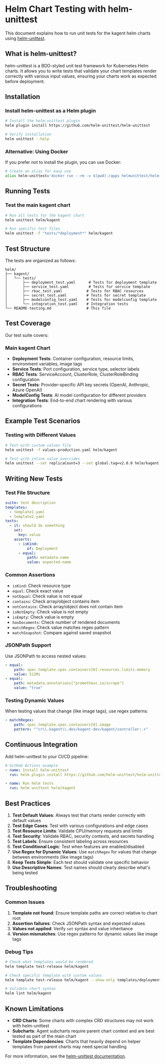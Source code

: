 # Helm Chart Testing with helm-unittest

This document explains how to run unit tests for the kagent helm charts using [helm-unittest](https://github.com/helm-unittest/helm-unittest).

## What is helm-unittest?

helm-unittest is a BDD-styled unit test framework for Kubernetes Helm charts. It allows you to write tests that validate your chart templates render correctly with various input values, ensuring your charts work as expected before deployment.

## Installation

### Install helm-unittest as a Helm plugin

```bash
# Install the helm-unittest plugin
helm plugin install https://github.com/helm-unittest/helm-unittest

# Verify installation
helm unittest --help
```

### Alternative: Using Docker

If you prefer not to install the plugin, you can use Docker:

```bash
# Create an alias for easy use
alias helm-unittest='docker run --rm -v $(pwd):/apps helmunittest/helm-unittest:latest'
```

## Running Tests

### Test the main kagent chart

```bash
# Run all tests for the kagent chart
helm unittest helm/kagent

# Run specific test files
helm unittest -f "tests/*deployment*" helm/kagent
```

## Test Structure

The tests are organized as follows:

```
helm/
├── kagent/
│   └── tests/
│       ├── deployment_test.yaml      # Tests for deployment template
│       ├── service_test.yaml         # Tests for service template
│       ├── rbac_test.yaml           # Tests for RBAC resources
│       ├── secret_test.yaml         # Tests for secret template
│       ├── modelconfig_test.yaml    # Tests for modelconfig template
│       └── integration_test.yaml    # Integration tests
└── README-testing.md                # This file
```

## Test Coverage

Our test suite covers:

### Main kagent Chart
- **Deployment Tests**: Container configuration, resource limits, environment variables, image tags
- **Service Tests**: Port configuration, service type, selector labels
- **RBAC Tests**: ServiceAccount, ClusterRole, ClusterRoleBinding configuration
- **Secret Tests**: Provider-specific API key secrets (OpenAI, Anthropic, Azure OpenAI)
- **ModelConfig Tests**: AI model configuration for different providers
- **Integration Tests**: End-to-end chart rendering with various configurations

## Example Test Scenarios

### Testing with Different Values

```bash
# Test with custom values file
helm unittest -f values-production.yaml helm/kagent

# Test with inline value overrides
helm unittest --set replicaCount=3 --set global.tag=v2.0.0 helm/kagent
```

## Writing New Tests

### Test File Structure

```yaml
suite: test description
templates:
  - template1.yaml
  - template2.yaml
tests:
  - it: should do something
    set:
      key: value
    asserts:
      - isKind:
          of: Deployment
      - equal:
          path: metadata.name
          value: expected-name
```

### Common Assertions

- `isKind`: Check resource type
- `equal`: Check exact value
- `notEqual`: Check value is not equal
- `contains`: Check array/object contains item
- `notContains`: Check array/object does not contain item
- `isNotEmpty`: Check value is not empty
- `isEmpty`: Check value is empty
- `hasDocuments`: Check number of rendered documents
- `matchRegex`: Check value matches regex pattern
- `matchSnapshot`: Compare against saved snapshot

### JSONPath Support

Use JSONPath to access nested values:

```yaml
- equal:
    path: spec.template.spec.containers[0].resources.limits.memory
    value: 512Mi
- equal:
    path: metadata.annotations["prometheus.io/scrape"]
    value: "true"
```

### Testing Dynamic Values

When testing values that change (like image tags), use regex patterns:

```yaml
- matchRegex:
    path: spec.template.spec.containers[0].image
    pattern: "^cr\\.kagent\\.dev/kagent-dev/kagent/controller:.+"
```

## Continuous Integration

Add helm-unittest to your CI/CD pipeline:

```yaml
# GitHub Actions example
- name: Install helm-unittest
  run: helm plugin install https://github.com/helm-unittest/helm-unittest

- name: Run helm tests
  run: helm unittest helm/kagent
```

## Best Practices

1. **Test Default Values**: Always test that charts render correctly with default values
2. **Test Edge Cases**: Test with various configurations and edge cases
3. **Test Resource Limits**: Validate CPU/memory requests and limits
4. **Test Security**: Validate RBAC, security contexts, and secrets handling
5. **Test Labels**: Ensure consistent labeling across resources
6. **Test Conditional Logic**: Test when features are enabled/disabled
7. **Use Regex for Dynamic Values**: Use `matchRegex` for values that change between environments (like image tags)
8. **Keep Tests Simple**: Each test should validate one specific behavior
9. **Use Descriptive Names**: Test names should clearly describe what's being tested

## Troubleshooting

### Common Issues

1. **Template not found**: Ensure template paths are correct relative to chart root
2. **Assertion failures**: Check JSONPath syntax and expected values
3. **Values not applied**: Verify `set` syntax and value inheritance
4. **Version mismatches**: Use regex patterns for dynamic values like image tags

### Debug Tips

```bash
# Check what templates would be rendered
helm template test-release helm/kagent

# Check specific template with custom values
helm template test-release helm/kagent --show-only templates/deployment.yaml

# Validate chart syntax
helm lint helm/kagent
```

## Known Limitations

- **CRD Charts**: Some charts with complex CRD structures may not work with helm-unittest
- **Subcharts**: Agent subcharts require parent chart context and are best tested as part of the main chart
- **Template Dependencies**: Charts that heavily depend on helper templates from parent charts may need special handling

For more information, see the [helm-unittest documentation](https://github.com/helm-unittest/helm-unittest). 
